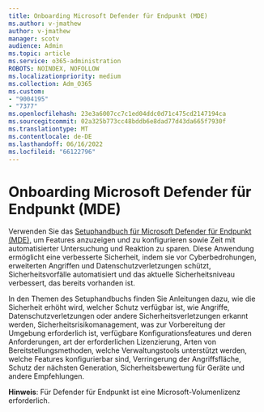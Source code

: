 ```yaml
---
title: Onboarding Microsoft Defender für Endpunkt (MDE)
ms.author: v-jmathew
author: v-jmathew
manager: scotv
audience: Admin
ms.topic: article
ms.service: o365-administration
ROBOTS: NOINDEX, NOFOLLOW
ms.localizationpriority: medium
ms.collection: Adm_O365
ms.custom:
- "9004195"
- "7377"
ms.openlocfilehash: 23e3a6007cc7c1ed04ddc0d71c475cd2147194ca
ms.sourcegitcommit: 02a325b773cc48bddb6e8dad77d43da665f7930f
ms.translationtype: MT
ms.contentlocale: de-DE
ms.lasthandoff: 06/16/2022
ms.locfileid: "66122796"
---
```

# <a name="onboard-microsoft-defender-for-endpoint-mde"></a>Onboarding Microsoft Defender für Endpunkt (MDE)

Verwenden Sie das [Setuphandbuch für Microsoft Defender für Endpunkt (MDE),](https://go.microsoft.com/fwlink/?linkid=2192812) um Features anzuzeigen und zu konfigurieren sowie Zeit mit automatisierter Untersuchung und Reaktion zu sparen. Diese Anwendung ermöglicht eine verbesserte Sicherheit, indem sie vor Cyberbedrohungen, erweiterten Angriffen und Datenschutzverletzungen schützt, Sicherheitsvorfälle automatisiert und das aktuelle Sicherheitsniveau verbessert, das bereits vorhanden ist.

In den Themen des Setuphandbuchs finden Sie Anleitungen dazu, wie die Sicherheit erhöht wird, welcher Schutz verfügbar ist, wie Angriffe, Datenschutzverletzungen oder andere Sicherheitsverletzungen erkannt werden, Sicherheitsrisikomanagement, was zur Vorbereitung der Umgebung erforderlich ist, verfügbare Konfigurationsfeatures und deren Anforderungen, art der erforderlichen Lizenzierung, Arten von Bereitstellungsmethoden, welche Verwaltungstools unterstützt werden, welche Features konfigurierbar sind,  Verringerung der Angriffsfläche, Schutz der nächsten Generation, Sicherheitsbewertung für Geräte und andere Empfehlungen.

**Hinweis**: Für Defender für Endpunkt ist eine Microsoft-Volumenlizenz erforderlich.
